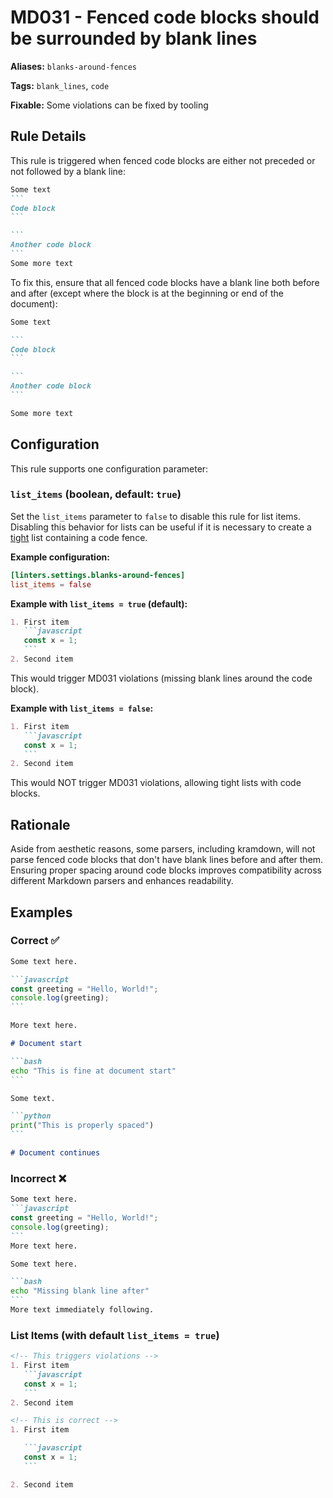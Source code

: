 # MD031 - Fenced code blocks should be surrounded by blank lines

**Aliases:** `blanks-around-fences`

**Tags:** `blank_lines`, `code`

**Fixable:** Some violations can be fixed by tooling

## Rule Details

This rule is triggered when fenced code blocks are either not preceded or not followed by a blank line:

````markdown
Some text
```
Code block
```

```
Another code block
```
Some more text
````

To fix this, ensure that all fenced code blocks have a blank line both before and after (except where the block is at the beginning or end of the document):

````markdown
Some text

```
Code block
```

```
Another code block
```

Some more text
````

## Configuration

This rule supports one configuration parameter:

### `list_items` (boolean, default: `true`)

Set the `list_items` parameter to `false` to disable this rule for list items. Disabling this behavior for lists can be useful if it is necessary to create a [tight](https://spec.commonmark.org/0.29/#tight) list containing a code fence.

**Example configuration:**

```toml
[linters.settings.blanks-around-fences]
list_items = false
```

**Example with `list_items = true` (default):**

````markdown
1. First item
   ```javascript
   const x = 1;
   ```
2. Second item
````

This would trigger MD031 violations (missing blank lines around the code block).

**Example with `list_items = false`:**

````markdown
1. First item
   ```javascript
   const x = 1;
   ```
2. Second item
````

This would NOT trigger MD031 violations, allowing tight lists with code blocks.

## Rationale

Aside from aesthetic reasons, some parsers, including kramdown, will not parse fenced code blocks that don't have blank lines before and after them. Ensuring proper spacing around code blocks improves compatibility across different Markdown parsers and enhances readability.

## Examples

### Correct ✅

````markdown
Some text here.

```javascript
const greeting = "Hello, World!";
console.log(greeting);
```

More text here.
````

````markdown
# Document start

```bash
echo "This is fine at document start"
```

Some text.

```python
print("This is properly spaced")
```

# Document continues
````

### Incorrect ❌

````markdown
Some text here.
```javascript
const greeting = "Hello, World!";
console.log(greeting);
```
More text here.
````

````markdown
Some text here.

```bash
echo "Missing blank line after"
```
More text immediately following.
````

### List Items (with default `list_items = true`)

````markdown
<!-- This triggers violations -->
1. First item
   ```javascript
   const x = 1;
   ```
2. Second item

<!-- This is correct -->
1. First item

   ```javascript
   const x = 1;
   ```

2. Second item
````